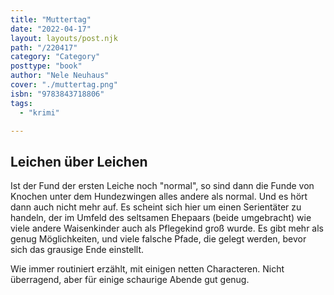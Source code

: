 ```yaml
---
title: "Muttertag"
date: "2022-04-17"
layout: layouts/post.njk
path: "/220417"
category: "Category"
posttype: "book"
author: "Nele Neuhaus"
cover: "./muttertag.png"
isbn: "9783843718806"
tags:
  - "krimi"

---
```

## Leichen über Leichen

Ist der Fund der ersten Leiche noch "normal", so sind dann die Funde von Knochen unter dem Hundezwingen alles andere als normal. Und es hört dann auch nicht mehr auf. Es scheint sich hier um einen Serientäter zu handeln, der im Umfeld des seltsamen Ehepaars (beide umgebracht) wie viele andere Waisenkinder auch als Pflegekind groß wurde. Es gibt mehr als genug Möglichkeiten, und viele falsche Pfade, die gelegt werden, bevor sich das grausige Ende einstellt.

Wie immer routiniert erzählt, mit einigen netten Characteren. Nicht überragend, aber für einige schaurige Abende gut genug.
